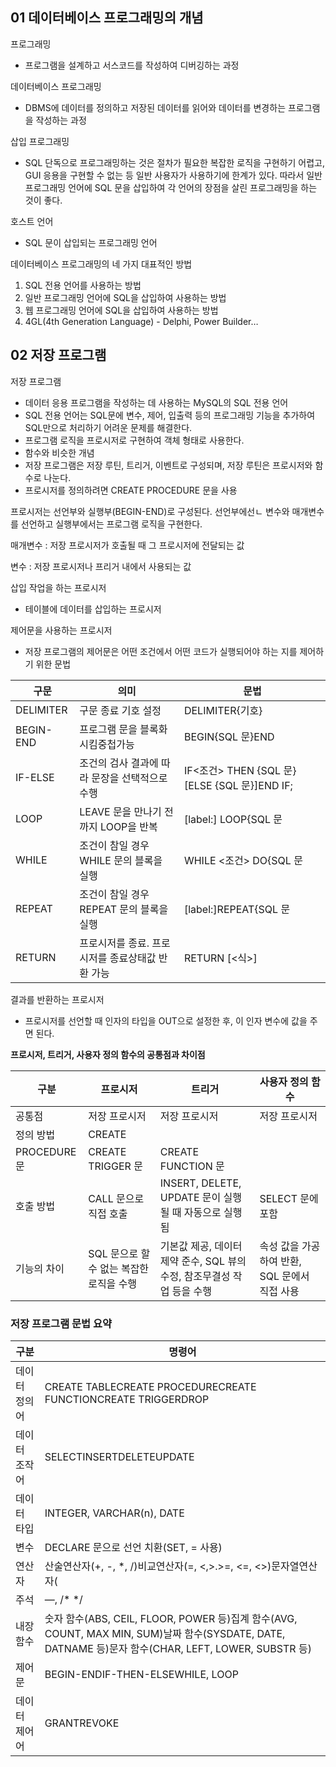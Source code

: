 ## 01 데이터베이스 프로그래밍의 개념

프로그래밍

- 프로그램을 설계하고 서스코드를 작성하여 디버깅하는 과정

데이터베이스 프로그래밍

- DBMS에 데이터를 정의하고 저장된 데이터를 읽어와 데이터를 변경하는 프로그램을 작성하는 과정

삽입 프로그래밍

- SQL 단독으로 프로그래밍하는 것은 절차가 필요한 복잡한 로직을 구현하기 어렵고, GUI 응용을 구현할 수 없는 등 일반 사용자가 사용하기에 한계가 있다. 따라서 일반 프로그래밍 언어에 SQL 문을 삽입하여 각 언어의 장점을 살린 프로그래밍을 하는 것이 좋다.

호스트 언어

- SQL 문이 삽입되는 프로그래밍 언어

데이터베이스 프로그래밍의 네 가지 대표적인 방법

1. SQL 전용 언어를 사용하는 방법
2. 일반 프로그래밍 언어에 SQL을 삽입하여 사용하는 방법
3. 웹 프로그래밍 언어에 SQL을 삽입하여 사용하는 방법
4. 4GL(4th Generation Language) - Delphi, Power Builder…

## 02 저장 프로그램

저장 프로그램

- 데이터 응용 프로그램을 작성하는 데 사용하는 MySQL의 SQL 전용 언어
- SQL 전용 언어는 SQL문에 변수, 제어, 입출력 등의 프로그래밍 기능을 추가하여 SQL만으로 처리하기 어려운 문제를 해결한다.
- 프로그램 로직을 프로시저로 구현하여 객체 형태로 사용한다.
- 함수와 비슷한 개념
- 저장 프로그램은 저장 루틴, 트리거, 이벤트로 구성되며, 저장 루틴은 프로시저와 함수로 나눈다.
- 프로시저를 정의하려면 CREATE PROCEDURE 문을 사용

프로시저는 선언부와 실행부(BEGIN-END)로 구성된다. 선언부에선ㄴ 변수와 매개변수를 선언하고 실행부에서는 프로그램 로직을 구현한다.

매개변수 : 저장 프로시저가 호출될 때 그 프로시저에 전달되는 값

변수 : 저장 프로시저나 프리거 내에서 사용되는 값

삽입 작업을 하는 프로시저

- 테이블에 데이터를 삽입하는 프로시저

제어문을 사용하는 프로시저

- 저장 프로그램의 제어문은 어떤 조건에서 어떤 코드가 실행되어야 하는 지를 제어하기 위한 문법

| 구문 | 의미 | 문법 |
| --- | --- | --- |
| DELIMITER | 구문 종료 기호 설정 | DELIMITER{기호} |
| BEGIN-END | 프로그램 문을 블록화시킴중첩가능 | BEGIN{SQL 문}END |
| IF-ELSE | 조건의 검사 결과에 따라 문장을 선택적으로 수행 | IF<조건> THEN {SQL 문}[ELSE {SQL 문}]END IF; |
| LOOP | LEAVE 문을 만나기 전까지 LOOP을 반복 | [label:] LOOP{SQL 문 |LEAVE [label]}END LOOP |
| WHILE | 조건이 참일 경우 WHILE 문의 블록을 실행 | WHILE <조건> DO{SQL 문| BREAK | CONTINUE}END WHILE |
| REPEAT | 조건이 참일 경우 REPEAT 문의 블록을 실행 | [label:]REPEAT{SQL 문|BREAK|CONTINUE}UNTIL<조건>END REPEAT [label:] |
| RETURN | 프로시저를 종료. 프로시저를 종료상태값 반환 가능 | RETURN [<식>] |

결과를 반환하는 프로시저

- 프로시저를 선언할 때 인자의 타입을 OUT으로 설정한 후, 이 인자 변수에 값을 주면 된다.

**프로시저, 트리거, 사용자 정의 함수의 공통점과 차이점**

| 구분 | 프로시저 | 트리거 | 사용자 정의 함수 |
| --- | --- | --- | --- |
| 공통점 | 저장 프로시저 | 저장 프로시저 | 저장 프로시저 |
| 정의 방법 | CREATE |  |  |
| PROCEDURE 문 | CREATE TRIGGER 문 | CREATE FUNCTION 문 |  |
| 호출 방법 | CALL 문으로 직접 호출 | INSERT, DELETE, UPDATE 문이 실행될 때 자동으로 실행됨 | SELECT 문에 포함 |
| 기능의 차이 | SQL 문으로 할 수 없는 복잡한 로직을 수행 | 기본값 제공, 데이터 제약 준수, SQL 뷰의 수정, 참조무결성 작업 등을 수행 | 속성 값을 가공하여 반환, SQL 문에서 직접 사용 |

### 저장 프로그램 문법 요약

| 구분 | 명령어 |
| --- | --- |
| 데이터 정의어 | CREATE TABLECREATE PROCEDURECREATE FUNCTIONCREATE TRIGGERDROP |
| 데이터 조작어 | SELECTINSERTDELETEUPDATE |
| 데이터 타입 | INTEGER, VARCHAR(n), DATE |
| 변수 | DECLARE 문으로 선언 치환(SET, = 사용) |
| 연산자 | 산술연산자(+, -, *, /)비교연산자(=, <,>.>=, <=, <>)문자열연산자( |
| 주석 | —, /* */ |
| 내장 함수 | 숫자 함수(ABS, CEIL, FLOOR, POWER 등)집계 함수(AVG, COUNT, MAX MIN, SUM)날짜 함수(SYSDATE, DATE, DATNAME 등)문자 함수(CHAR, LEFT, LOWER, SUBSTR 등) |
| 제어문 | BEGIN-ENDIF-THEN-ELSEWHILE, LOOP |
| 데이터 제어어 | GRANTREVOKE |